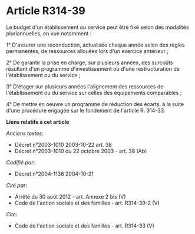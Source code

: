 # Article R314-39

Le budget d'un établissement ou service peut être fixé selon des modalités pluriannuelles, en vue notamment : 

1° D'assurer une reconduction, actualisée chaque année selon des règles permanentes, de ressources allouées lors d'un
exercice antérieur ; 

2° De garantir la prise en charge, sur plusieurs années, des surcoûts résultant d'un programme d'investissement ou d'une
restructuration de l'établissement ou du service ; 

3° D'étager sur plusieurs années l'alignement des ressources de l'établissement ou du service sur celles des équipements
comparables ; 

4° De mettre en oeuvre un programme de réduction des écarts, à la suite d'une procédure engagée sur le fondement de l'article
R. 314-33.

**Liens relatifs à cet article**

_Anciens textes_:

  - Décret n°2003-1010 2003-10-22 art. 38
  - Décret n°2003-1010 du 22 octobre 2003 - art. 38 (Ab)

_Codifié par_:

  - Décret n°2004-1136 2004-10-21

_Cité par_:

  - Arrêté du 30 août 2012 - art. Annexe 2 bis (V)
  - Code de l'action sociale et des familles - art. R314-39-2 (V)

_Cite_:

  - Code de l'action sociale et des familles - art. R314-33 (V)
